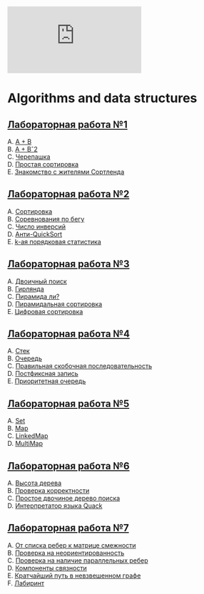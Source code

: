 ![alt text](https://neerc.ifmo.ru/pcms2client/javax.faces.resource/top3.png.xhtml?ln=template)
# Algorithms and data structures

## [Лабораторная работа №1](1_Laba/problems1.pdf)
A. [A + B](1_Laba/A.py)  
B. [A + Bˆ2](1_Laba/B.py)  
C. [Черепашка](1_Laba/C.cpp)  
D. [Простая сортировка](1_Laba/D.cpp)  
E. [Знакомство с жителями Сортленда](1_Laba/E.cpp)  

## [Лабораторная работа №2](2_Laba/problems2.pdf)

A. [Сортировка](2_Laba/A.cpp)  
B. [Соревнования по бегу](2_Laba/B.cpp)  
C. [Число инверсий](2_Laba/C.cpp)  
D. [Анти-QuickSort](2_Laba/D.cpp)  
E. [k-ая порядковая статистика](2_Laba/E.cpp)  

## [Лабораторная работа №3](3_Laba/problems3.pdf)

A. [Двоичный поиск](3_Laba/A.cpp)  
B. [Гирлянда](3_Laba/B.cpp)  
C. [Пирамида ли?](3_Laba/C.cpp)  
D. [Пирамидальная сортировка](3_Laba/D.cpp)  
E. [Цифровая сортировка](3_Laba/E.cpp)  

## [Лабораторная работа №4](4_Laba/problems4.pdf)

A. [Стек](4_Laba/A.cpp)  
B. [Очередь](4_Laba/B.cpp)  
C. [Правильная скобочная последовательность](4_Laba/C.cpp)  
D. [Постфиксная запись](4_Laba/D.cpp)  
E. [Приоритетная очередь](4_Laba/E.cpp)  

## [Лабораторная работа №5](5_Laba/problems5.pdf)

A. [Set](5_Laba/A.cpp)  
B. [Map](5_Laba/B.cpp)  
C. [LinkedMap](5_Laba/C.cpp)  
D. [MultiMap](5_Laba/D.cpp)  

## [Лабораторная работа №6](6_Laba/problems6.pdf)

A. [Высота дерева](6_Laba/A.cpp)  
B. [Проверка корректности](6_Laba/B.cpp)  
C. [Простое двочиное дерево поиска](6_Laba/C.cpp)  
D. [Интерпретатор языка Quack](6_Laba/D.cpp)  

## [Лабораторная работа №7](7_Laba/problems7.pdf)

A. [От списка ребер к матрице смежности](7_Laba/A.cpp)  
B. [Проверка на неориентированность](7_Laba/B.cpp)  
C. [Проверка на наличие параллельных ребер](7_Laba/C.cpp)  
D. [Компоненты связности](7_Laba/D.cpp)  
E. [Кратчайший путь в невзвешенном графе](7_Laba/E.cpp)  
F. [Лабиринт](7_Laba/F.cpp)  
